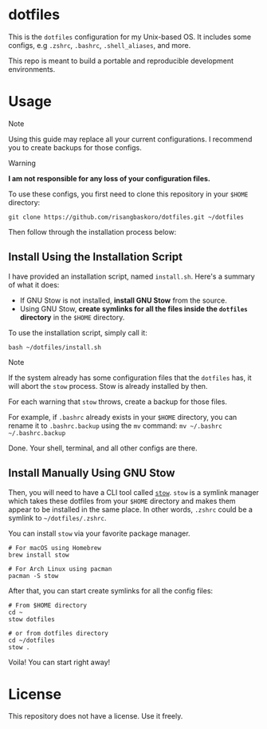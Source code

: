 # dotfiles

This is the `dotfiles` configuration for my Unix-based OS. It includes some configs, e.g `.zshrc`, `.bashrc`, `.shell_aliases`, and more.

This repo is meant to build a portable and reproducible development environments.

# Usage

> [!note]
> Using this guide may replace all your current configurations. I recommend you to create backups for those configs.

> [!warning]
> **I am not responsible for any loss of your configuration files.**

To use these configs, you first need to clone this repository in your `$HOME` directory:
```shell
git clone https://github.com/risangbaskoro/dotfiles.git ~/dotfiles
```

Then follow through the installation process below:
## Install Using the Installation Script

I have provided an installation script, named `install.sh`. Here's a summary of what it does:
- If GNU Stow is not installed, **install GNU Stow** from the source.
- Using GNU Stow, **create symlinks for all the files inside the `dotfiles` directory** in the `$HOME` directory.

To use the installation script, simply call it:

```shell
bash ~/dotfiles/install.sh
```

> [!NOTE]
> If the system already has some configuration files that the `dotfiles` has, it will abort the `stow` process. Stow is already installed by then.
> 
> For each warning that `stow` throws, create a backup for those files.
> 
> For example, if `.bashrc` already exists in your `$HOME` directory, you can rename it to `.bashrc.backup` using the `mv` command: `mv ~/.bashrc ~/.bashrc.backup`

Done. Your shell, terminal, and all other configs are there.

## Install Manually Using GNU Stow

Then, you will need to have a CLI tool called [`stow`](https://www.gnu.org/software/stow/). `stow` is a symlink manager which takes these dotfiles from your `$HOME` directory and makes them appear to be installed in the same place. In other words, `.zshrc` could be a symlink to `~/dotfiles/.zshrc`.

You can install `stow` via your favorite package manager.

```shell
# For macOS using Homebrew
brew install stow

# For Arch Linux using pacman
pacman -S stow
```

After that, you can start create symlinks for all the config files:
```
# From $HOME directory
cd ~
stow dotfiles

# or from dotfiles directory
cd ~/dotfiles
stow .
```

Voila! You can start right away!
# License
This repository does not have a license. Use it freely.